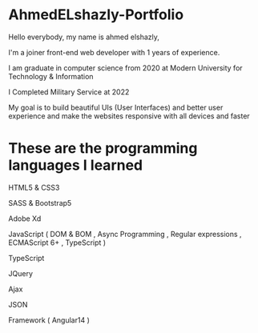 # AhmedELshazly-Portfolio

Hello everybody, my name is ahmed elshazly,

I'm a joiner front-end web developer with 1 years of experience.

I am graduate in computer science from 2020 at Modern University for Technology & Information

I Completed Military Service at 2022

My goal is to build beautiful UIs (User Interfaces) and better user experience and make the websites responsive with all devices and faster

# These are the programming languages I learned 
HTML5 & CSS3 

SASS & Bootstrap5

Adobe Xd

JavaScript
( DOM & BOM , Async Programming , Regular expressions , ECMAScript 6+ , TypeScript )

TypeScript

JQuery 

Ajax 

JSON

Framework ( Angular14 )
